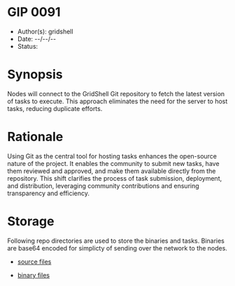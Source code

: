 # GIP 0091

- Author(s): gridshell
- Date: --/--/--
- Status:

# Synopsis
Nodes will connect to the GridShell Git repository to fetch the latest version of tasks to execute. This approach eliminates the need for the server to host tasks, reducing duplicate efforts.

# Rationale
Using Git as the central tool for hosting tasks enhances the open-source nature of the project. It enables the community to submit new tasks, have them reviewed and approved, and make them available directly from the repository. This shift clarifies the process of task submission, deployment, and distribution, leveraging community contributions and ensuring transparency and efficiency.

# Storage

Following repo directories are used to store the binaries and tasks.
Binaries are base64 encoded for simplicty of sending over the network to the nodes.

- [source files](https://github.com/invpe/GridShell/tree/main/Tasks/Source)
  
- [binary files](https://github.com/invpe/GridShell/tree/main/Tasks)

